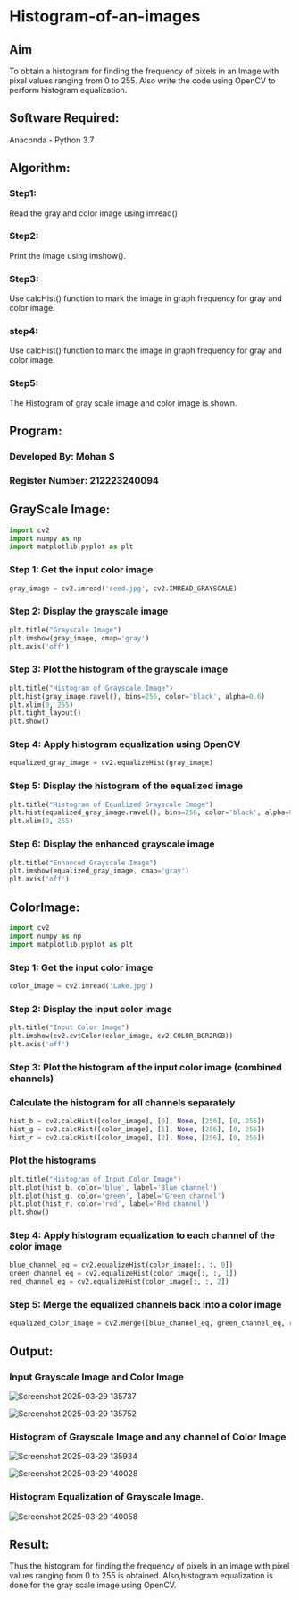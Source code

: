 # Histogram-of-an-images
## Aim
To obtain a histogram for finding the frequency of pixels in an Image with pixel values ranging from 0 to 255. Also write the code using OpenCV to perform histogram equalization.

## Software Required:
Anaconda - Python 3.7

## Algorithm:
### Step1:
Read the gray and color image using imread()

### Step2:
Print the image using imshow().

### Step3:
Use calcHist() function to mark the image in graph frequency for gray and color image.

### step4:
Use calcHist() function to mark the image in graph frequency for gray and color image.

### Step5:
The Histogram of gray scale image and color image is shown.


## Program:

### Developed By: Mohan S
### Register Number: 212223240094

## GrayScale Image:
```python
import cv2
import numpy as np
import matplotlib.pyplot as plt
```
### Step 1: Get the input color image
```python
gray_image = cv2.imread('seed.jpg', cv2.IMREAD_GRAYSCALE)
```
### Step 2: Display the grayscale image
```python
plt.title("Grayscale Image")
plt.imshow(gray_image, cmap='gray')
plt.axis('off')
```
### Step 3: Plot the histogram of the grayscale image
```python
plt.title("Histogram of Grayscale Image")
plt.hist(gray_image.ravel(), bins=256, color='black', alpha=0.6)
plt.xlim(0, 255)
plt.tight_layout()
plt.show()
```

### Step 4: Apply histogram equalization using OpenCV
```python
equalized_gray_image = cv2.equalizeHist(gray_image)
```

### Step 5: Display the histogram of the equalized image
```python
plt.title("Histogram of Equalized Grayscale Image")
plt.hist(equalized_gray_image.ravel(), bins=256, color='black', alpha=0.6)
plt.xlim(0, 255)
```
### Step 6: Display the enhanced grayscale image
```python
plt.title("Enhanced Grayscale Image")
plt.imshow(equalized_gray_image, cmap='gray')
plt.axis('off')
```

##  ColorImage:

```python
import cv2
import numpy as np
import matplotlib.pyplot as plt
```

### Step 1: Get the input color image
```python
color_image = cv2.imread('Lake.jpg')
```

### Step 2: Display the input color image
```python
plt.title("Input Color Image")
plt.imshow(cv2.cvtColor(color_image, cv2.COLOR_BGR2RGB))
plt.axis('off')
```

### Step 3: Plot the histogram of the input color image (combined channels)
### Calculate the histogram for all channels separately
```python
hist_b = cv2.calcHist([color_image], [0], None, [256], [0, 256])
hist_g = cv2.calcHist([color_image], [1], None, [256], [0, 256])
hist_r = cv2.calcHist([color_image], [2], None, [256], [0, 256])
```

### Plot the histograms
```python
plt.title("Histogram of Input Color Image")
plt.plot(hist_b, color='blue', label='Blue channel')
plt.plot(hist_g, color='green', label='Green channel')
plt.plot(hist_r, color='red', label='Red channel')
plt.show()
```

### Step 4: Apply histogram equalization to each channel of the color image
```python
blue_channel_eq = cv2.equalizeHist(color_image[:, :, 0])
green_channel_eq = cv2.equalizeHist(color_image[:, :, 1])
red_channel_eq = cv2.equalizeHist(color_image[:, :, 2])
```

### Step 5: Merge the equalized channels back into a color image
```python
equalized_color_image = cv2.merge([blue_channel_eq, green_channel_eq, red_channel_eq])
```


## Output:
### Input Grayscale Image and Color Image

![Screenshot 2025-03-29 135737](https://github.com/user-attachments/assets/7f1743d4-3c1f-42e3-9852-6fcdafc2efff)

![Screenshot 2025-03-29 135752](https://github.com/user-attachments/assets/b0f4f8c3-edf1-4a14-ab35-6369d228c496)


### Histogram of Grayscale Image and any channel of Color Image

![Screenshot 2025-03-29 135934](https://github.com/user-attachments/assets/87c35893-5f03-4e43-9696-5f8eba465e28)

![Screenshot 2025-03-29 140028](https://github.com/user-attachments/assets/e2d4c272-4445-4a73-95ce-54a96a116178)


### Histogram Equalization of Grayscale Image.

![Screenshot 2025-03-29 140058](https://github.com/user-attachments/assets/cc195b2f-f1c4-4202-90f3-a6bc49dd740a)



## Result: 
Thus the histogram for finding the frequency of pixels in an image with pixel values ranging from 0 to 255 is obtained. Also,histogram equalization is done for the gray scale image using OpenCV.
